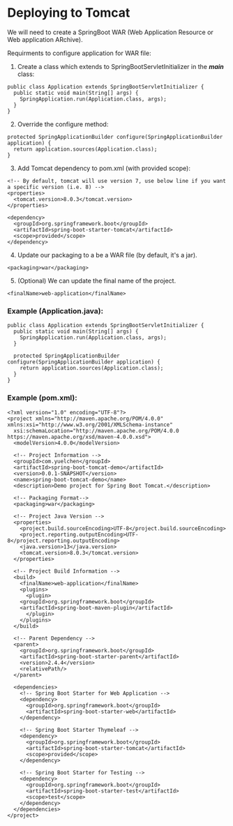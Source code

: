 # Deploying to Tomcat

We will need to create a SpringBoot WAR (Web Application Resource or Web application ARchive).

Requirments to configure application for WAR file:
1. Create a class which extends to SpringBootServletInitializer in the _**main**_ class:
```java:
public class Application extends SpringBootServletInitializer { 
  public static void main(String[] args) {
    SpringApplication.run(Application.class, args);
  }
}  
```

2. Override the configure method:
```java:
protected SpringApplicationBuilder configure(SpringApplicationBuilder application) {  
  return application.sources(Application.class);  
}   
```

3. Add Tomcat dependency to pom.xml (with provided scope):
```xml:
<!-- By default, tomcat will use version 7, use below line if you want a specific version (i.e. 8) -->
<properties>
  <tomcat.version>8.0.3</tomcat.version>
</properties>

<dependency>  
  <groupId>org.springframework.boot</groupId>  
  <artifactId>spring-boot-starter-tomcat</artifactId>  
  <scope>provided</scope>  
</dependency>    
```

4. Update our packaging to a be a WAR file (by default, it's a jar). 
```xml:
<packaging>war</packaging>  
```

5. (Optional) We can update the final name of the project.
```xml:
<finalName>web-application</finalName>  
```

### Example (Application.java):
```java:
public class Application extends SpringBootServletInitializer { 
  public static void main(String[] args) {
    SpringApplication.run(Application.class, args);
  }
  
  protected SpringApplicationBuilder configure(SpringApplicationBuilder application) {  
    return application.sources(Application.class);  
  }
} 
```

### Example (pom.xml):
```xml:
<?xml version="1.0" encoding="UTF-8"?>
<project xmlns="http://maven.apache.org/POM/4.0.0" xmlns:xsi="http://www.w3.org/2001/XMLSchema-instance"
  xsi:schemaLocation="http://maven.apache.org/POM/4.0.0 https://maven.apache.org/xsd/maven-4.0.0.xsd">
  <modelVersion>4.0.0</modelVersion>

  <!-- Project Information -->
  <groupId>com.yuelchen</groupId>
  <artifactId>spring-boot-tomcat-demo</artifactId>
  <version>0.0.1-SNAPSHOT</version>
  <name>spring-boot-tomcat-demo</name>
  <description>Demo project for Spring Boot Tomcat.</description>

  <!-- Packaging Format-->
  <packaging>war</packaging> 

  <!-- Project Java Version -->
  <properties>
    <project.build.sourceEncoding>UTF-8</project.build.sourceEncoding> 
    <project.reporting.outputEncoding>UTF-8</project.reporting.outputEncoding>  
    <java.version>13</java.version>
    <tomcat.version>8.0.3</tomcat.version>
  </properties>

  <!-- Project Build Information -->
  <build>
    <finalName>web-application</finalName>
    <plugins>
      <plugin>
	<groupId>org.springframework.boot</groupId>
	<artifactId>spring-boot-maven-plugin</artifactId>
      </plugin>
    </plugins>
  </build>

  <!-- Parent Dependency -->
  <parent>
    <groupId>org.springframework.boot</groupId>
    <artifactId>spring-boot-starter-parent</artifactId>
    <version>2.4.4</version>
    <relativePath/>
  </parent>

  <dependencies>
    <!-- Spring Boot Starter for Web Application -->
    <dependency>
      <groupId>org.springframework.boot</groupId>
      <artifactId>spring-boot-starter-web</artifactId>
    </dependency>

    <!-- Spring Boot Starter Thymeleaf -->
    <dependency>
      <groupId>org.springframework.boot</groupId>
      <artifactId>spring-boot-starter-tomcat</artifactId>
      <scope>provided</scope>  
    </dependency>

    <!-- Spring Boot Starter for Testing -->
    <dependency>
      <groupId>org.springframework.boot</groupId>
      <artifactId>spring-boot-starter-test</artifactId>
      <scope>test</scope>
    </dependency>
  </dependencies>
</project>
```
